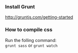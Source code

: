 ### Install Grunt

http://gruntjs.com/getting-started

### How to compile css

Run the folling command:  
`grunt sass` or `grunt watch`  

